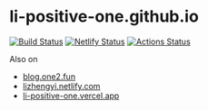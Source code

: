 # li-positive-one.github.io

[![Build Status](https://travis-ci.com/li-positive-one/li-positive-one.github.io.svg?branch=docs)](https://travis-ci.com/li-positive-one/li-positive-one.github.io) [![Netlify Status](https://api.netlify.com/api/v1/badges/67c53302-27a4-4c57-843e-6d055e0f5b5c/deploy-status)](https://app.netlify.com/sites/lizhengyi/deploys)  [![Actions Status](https://github.com/li-positive-one/li-positive-one.github.io/workflows/Hexo/badge.svg)](https://github.com/li-positive-one/li-positive-one.github.io/actions)


Also on 
- [blog.one2.fun](https://blog.one2.fun)
- [lizhengyi.netlify.com](https://lizhengyi.netlify.com)
- [li-positive-one.vercel.app](https://li-positive-one.vercel.app/)
